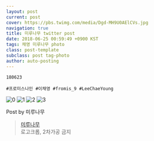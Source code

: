 ```yaml
---
layout: post
current: post
cover: https://pbs.twimg.com/media/Dgd-MH9U0AElCVs.jpg
navigation: true
title: 미루나무 twitter post
date: 2018-06-25 00:59:49 +0900 KST
tags: 채영 미루나무 photo
class: post-template
subclass: post tag-photo
author: auto-posting
---
```


```  
180623  
  
#프로미스나인 #이채영 #fromis_9 #LeeChaeYoung  

```

![0](https://pbs.twimg.com/media/Dgd-MH5U8AArdIY.jpg)
![1](https://pbs.twimg.com/media/Dgd-MH5VAAMcDXo.jpg)
![2](https://pbs.twimg.com/media/Dgd-MH8VAAA8xIj.jpg)
![3](https://pbs.twimg.com/media/Dgd-MH9U0AElCVs.jpg)


Post by 미루나무

> [미루나무](https://twitter.com/000514net)  
  로고크롭, 2차가공 금지